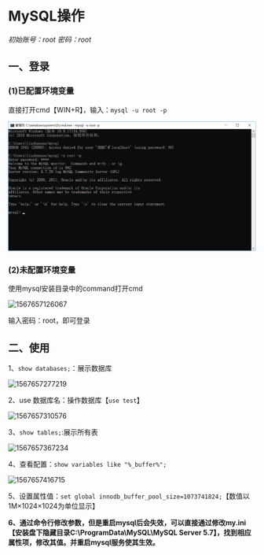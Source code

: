# MySQL操作

*初始账号：root  密码：root*

## 一、登录

### (1)已配置环境变量

直接打开cmd【WIN+R】，输入：`mysql -u root -p`

![1567657054565](/images/1567657054565.png)

### (2)未配置环境变量

使用mysql安装目录中的command打开cmd

![1567657126067](C:\Users\liushensuo\AppData\Roaming\Typora\typora-user-images\1567657126067.png)

输入密码：root，即可登录

## 二、使用

1、`show databases;`：展示数据库

![1567657277219](C:\Users\liushensuo\AppData\Roaming\Typora\typora-user-images\1567657277219.png)

2、use 数据库名：操作数据库【`use test`】

![1567657310576](C:\Users\liushensuo\AppData\Roaming\Typora\typora-user-images\1567657310576.png)

3、`show tables;`:展示所有表

![1567657367234](C:\Users\liushensuo\AppData\Roaming\Typora\typora-user-images\1567657367234.png)

4、查看配置：`show variables like "%_buffer%";`

![1567657416715](C:\Users\liushensuo\AppData\Roaming\Typora\typora-user-images\1567657416715.png)

5、设置属性值：`set global innodb_buffer_pool_size=1073741824;`【数值以1M×1024×1024为单位显示】

**6、通过命令行修改参数，但是重启mysql后会失效，可以直接通过修改my.ini【安装盘下隐藏目录C:\ProgramData\MySQL\MySQL Server 5.7】，找到相应属性项，修改其值。并重启mysql服务使其生效。**
